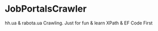 JobPortalsCrawler
=================

hh.ua &amp; rabota.ua Crawling. Just for fun &amp; learn XPath &amp; EF Code First
